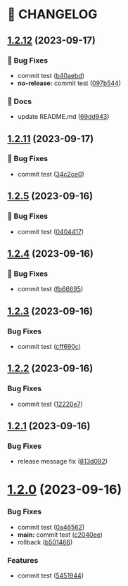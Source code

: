 # 🚦 CHANGELOG

## [1.2.12](https://github.com/Karsei/semantic-release-demo/compare/v1.2.11...v1.2.12) (2023-09-17)


### 🐛 Bug Fixes

* commit test ([b40aebd](https://github.com/Karsei/semantic-release-demo/commit/b40aebd20cf74e75f3817fe860c804a5c6c34766))
* **no-release:** commit test ([097b544](https://github.com/Karsei/semantic-release-demo/commit/097b5449a7638adfa473293d5823663a970d5cda))


### 📝 Docs

* update README.md ([69dd943](https://github.com/Karsei/semantic-release-demo/commit/69dd943c82a32aa0ed9b93f190c8332967ead816))

## [1.2.11](https://github.com/Karsei/semantic-release-demo/compare/v1.2.10...v1.2.11) (2023-09-17)


### 🐛 Bug Fixes

* commit test ([34c2ce0](https://github.com/Karsei/semantic-release-demo/commit/34c2ce0f8f77fb82a94b1780372ce06d16b0a88f))

## [1.2.5](https://github.com/Karsei/semantic-release-demo/compare/v1.2.4...v1.2.5) (2023-09-16)


### 🐛 Bug Fixes

* commit test ([0404417](https://github.com/Karsei/semantic-release-demo/commit/0404417d8a2f365e08daa2547e5573c489581343))

## [1.2.4](https://github.com/Karsei/semantic-release-demo/compare/v1.2.3...v1.2.4) (2023-09-16)


### 🐛 Bug Fixes

* commit test ([fb66695](https://github.com/Karsei/semantic-release-demo/commit/fb6669545631ab3cbe3e8cfe271dfd9d0870881e))

## [1.2.3](https://github.com/Karsei/semantic-release-demo/compare/v1.2.2...v1.2.3) (2023-09-16)


### Bug Fixes

* commit test ([cff690c](https://github.com/Karsei/semantic-release-demo/commit/cff690c45aca025e4aa338bda21eb2093f60d6ff))

## [1.2.2](https://github.com/Karsei/semantic-release-demo/compare/v1.2.1...v1.2.2) (2023-09-16)


### Bug Fixes

* commit test ([12220e7](https://github.com/Karsei/semantic-release-demo/commit/12220e7e2a3703484e7532e4f6b4d6d30331ca05))

## [1.2.1](https://github.com/Karsei/semantic-release-demo/compare/v1.2.0...v1.2.1) (2023-09-16)


### Bug Fixes

* release message fix ([813d092](https://github.com/Karsei/semantic-release-demo/commit/813d09219cf2839a3f1b5ef440741790b84885e8))

# [1.2.0](https://github.com/Karsei/semantic-release-demo/compare/v1.1.0...v1.2.0) (2023-09-16)


### Bug Fixes

* commit test ([0a46562](https://github.com/Karsei/semantic-release-demo/commit/0a46562a257c91745add56973bab5764e0dbe73c))
* **main:** commit test ([c2040ee](https://github.com/Karsei/semantic-release-demo/commit/c2040ee92d29d9c5b0a9393e00a0a1ba059fa9e2))
* rollback ([b501466](https://github.com/Karsei/semantic-release-demo/commit/b501466976916dce2bb9797de104667960597cd6))


### Features

* commit test ([5451944](https://github.com/Karsei/semantic-release-demo/commit/5451944b1fc55b57ec06308dadd3d1fcfbc3b9d8))
